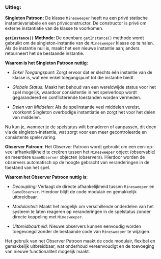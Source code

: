 ### Uitleg:

**Singleton Patroon:**
De klasse `Minesweeper` heeft nu een privé statische instantievariabele en een privéconstructor. De constructor is privé om externe instantiatie van de klasse te voorkomen.

**`getInstance()` Methode:**
De openbare `getInstance()` methode wordt gebruikt om de singleton-instantie van de `Minesweeper` klasse op te halen. Als de instantie null is, maakt het een nieuwe instantie aan; anders retourneert het de bestaande instantie.

**Waarom is het Singleton Patroon nuttig:**

- *Enkel Toegangspunt:* Zorgt ervoor dat er slechts één instantie van de klasse is, wat een enkel toegangspunt tot die instantie biedt.

- *Globale Status:* Maakt het behoud van een wereldwijde status voor het spel mogelijk, waardoor consistentie in het spelverloop wordt gegarandeerd en conflicterende toestanden worden vermeden.

- *Delen van Middelen:* Als de spelinstantie veel middelen vereist, voorkomt Singleton overbodige instantiatie en zorgt het voor het delen van middelen.

Nu kun je, wanneer je de spelstatus wilt benaderen of aanpassen, dit doen via de singleton-instantie, wat zorgt voor een meer gecontroleerde en consistente spelervaring.


**Observer Patroon:**
Het Observer Patroon wordt gebruikt om een een-op-veel afhankelijkheid te creëren tussen het `Minesweeper` object (observable) en meerdere `GameObserver` objecten (observers). Hierdoor worden de observers automatisch op de hoogte gebracht van veranderingen in de toestand van het spel.

**Waarom het Observer Patroon nuttig is:**

- *Decoupling:* Verlaagt de directe afhankelijkheid tussen `Minesweeper` en `GameObserver`. Hierdoor blijft de code modulair en gemakkelijk uitbreidbaar.

- *Modulariteit:* Maakt het mogelijk om verschillende onderdelen van het systeem te laten reageren op veranderingen in de spelstatus zonder directe koppeling met `Minesweeper`.

- *Uitbreidbaarheid:* Nieuwe observers kunnen eenvoudig worden toegevoegd zonder de bestaande code van `Minesweeper` te wijzigen.

Het gebruik van het Observer Patroon maakt de code modulair, flexibel en gemakkelijk uitbreidbaar, wat onderhoud vereenvoudigt en de toevoeging van nieuwe functionaliteit mogelijk maakt.